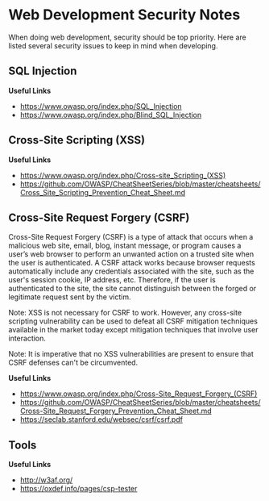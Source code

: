 # Web Development Security Notes

When doing web development, security should be top priority.  Here are listed
several security issues to keep in mind when developing.


## SQL Injection

**Useful Links**

- https://www.owasp.org/index.php/SQL_Injection
- https://www.owasp.org/index.php/Blind_SQL_Injection


## Cross-Site Scripting (XSS)

**Useful Links**

- https://www.owasp.org/index.php/Cross-site_Scripting_(XSS)
- https://github.com/OWASP/CheatSheetSeries/blob/master/cheatsheets/Cross_Site_Scripting_Prevention_Cheat_Sheet.md


## Cross-Site Request Forgery (CSRF)

Cross-Site Request Forgery (CSRF) is a type of attack that occurs when a
malicious web site, email, blog, instant message, or program causes a user’s web
browser to perform an unwanted action on a trusted site when the user is
authenticated.  A CSRF attack works because browser requests automatically
include any credentials associated with the site, such as the user's session
cookie, IP address, etc.  Therefore, if the user is authenticated to the site,
the site cannot distinguish between the forged or legitimate request sent by the
victim.

Note: XSS is not necessary for CSRF to work.  However, any cross-site scripting
vulnerability can be used to defeat all CSRF mitigation techniques available in
the market today except mitigation techniques that involve user interaction.

Note: It is imperative that no XSS vulnerabilities are present to ensure that
CSRF defenses can't be circumvented.

**Useful Links**

- https://www.owasp.org/index.php/Cross-Site_Request_Forgery_(CSRF)
- https://github.com/OWASP/CheatSheetSeries/blob/master/cheatsheets/Cross-Site_Request_Forgery_Prevention_Cheat_Sheet.md
- https://seclab.stanford.edu/websec/csrf/csrf.pdf


## Tools

**Useful Links**

- http://w3af.org/
- https://oxdef.info/pages/csp-tester
